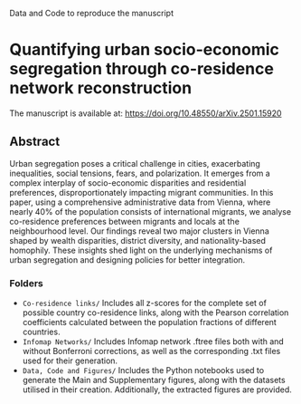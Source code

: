 Data and Code to reproduce the manuscript

# Quantifying urban socio-economic segregation through co-residence network reconstruction

The manuscript is available at: https://doi.org/10.48550/arXiv.2501.15920

## Abstract

Urban segregation poses a critical challenge in cities, exacerbating inequalities, social tensions, fears, and polarization. 
It emerges from a complex interplay of socio-economic disparities and residential preferences, disproportionately impacting 
migrant communities. In this paper, using a comprehensive administrative data from Vienna, where nearly 40% of the population 
consists of international migrants, we analyse co-residence preferences between migrants and locals at the neighbourhood level. 
Our findings reveal two major clusters in Vienna shaped by wealth disparities, district diversity, and nationality-based homophily. 
These insights shed light on the underlying mechanisms of urban segregation and designing policies for better integration.

### Folders

- `Co-residence links/` Includes all z-scores for the complete set of possible country co-residence links, 
along with the Pearson correlation coefficients calculated between the population fractions of different countries.
- `Infomap Networks/` Includes Infomap network .ftree files both with and without Bonferroni corrections, 
as well as the corresponding .txt files used for their generation.
- `Data, Code and Figures/` Includes the Python notebooks used to generate the Main and Supplementary figures, 
along with the datasets utilised in their creation. Additionally, the extracted figures are provided.